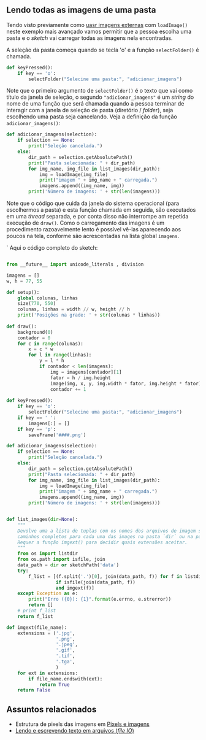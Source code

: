 ## Lendo todas as imagens de uma pasta

Tendo visto previamente como  [uasr imagens externas](imagens_externas.md) com `loadImage()` neste exemplo mais avançado vamos permitir que a pessoa escolha uma pasta e o *sketch* vai carregar todas as imagens nela encontradas.

A seleção da pasta começa quando se tecla 'o' e a função `selectFolder()` é chamada. 

```python
def keyPressed():
    if key == 'o':
        selectFolder("Selecine uma pasta:", "adicionar_imagens")
```
Note que o primeiro argumento de `selectFolder()` é o texto que vai como título da janela de seleção, o segundo `"adicionar_imagens"` é um *string* do nome de uma função que será chamada quando a pessoa terminar de interagir com a janela de seleção de pasta (diretório / *folder*), seja escolhendo uma pasta seja cancelando. Veja a definição da função `adicionar_imagens()`:

```python
def adicionar_imagens(selection):
    if selection == None:
        print("Seleção cancelada.")
    else:
        dir_path = selection.getAbsolutePath()
        print("Pasta selecionada: " + dir_path)
        for img_name, img_file in list_images(dir_path):
            img = loadImage(img_file)
            print("imagem " + img_name + " carregada.")
            imagens.append((img_name, img))
        print('Número de imagens: ' + str(len(imagens)))
```

Note que o código que cuida da janela do sistema operacional (para escolhermos a pasta) e esta função chamada em seguida, são executados em uma *thread* separada, e por conta disso não interrompe am repetida execução de `draw()`. Como o carregamento das imagens é um procedimento razoavelmente lento é possível vê-las aparecendo aos poucos na tela, conforme são acrescentadas na lista global `imagens`.


 `
Aqui o código completo do sketch:

```python

from __future__ import unicode_literals , division

imagens = []
w, h = 77, 55

def setup():
    global colunas, linhas
    size(770, 550)
    colunas, linhas = width // w, height // h
    print('Posições na grade: ' + str(colunas * linhas))
    
def draw():
    background(0)
    contador = 0
    for c in range(colunas):
        x = c * w
        for l in range(linhas):
            y = l * h
            if contador < len(imagens):
                img = imagens[contador][1]
                fator = h / img.height
                image(img, x, y, img.width * fator, img.height * fator)
                contador += 1
    
def keyPressed():
    if key == 'o':
        selectFolder("Selecine uma pasta:", "adicionar_imagens")
    if key == ' ':
        imagens[:] = []
    if key == 'p':
        saveFrame('####.png')

def adicionar_imagens(selection):
    if selection == None:
        print("Seleção cancelada.")
    else:
        dir_path = selection.getAbsolutePath()
        print("Pasta selecionada: " + dir_path)
        for img_name, img_file in list_images(dir_path):
            img = loadImage(img_file)
            print("imagem " + img_name + " carregada.")
            imagens.append((img_name, img))
        print('Número de imagens: ' + str(len(imagens)))


def list_images(dir=None):
    """
    Devolve uma a lista de tuplas com os nomes dos arquivos de imagem sem extensão e os
    caminhos completos para cada uma das images na pasta `dir` ou na pasta /data/ do sketch.
    Requer a função imgext() para decidir quais extensões aceitar.
    """
    from os import listdir
    from os.path import isfile, join
    data_path = dir or sketchPath('data')
    try:
        f_list = [(f.split('.')[0], join(data_path, f)) for f in listdir(data_path)
                  if isfile(join(data_path, f))
                  and imgext(f)]
    except Exception as e:
        print("Erro ({0}): {1}".format(e.errno, e.strerror))
        return []
    # print f_list
    return f_list

def imgext(file_name):
    extensions = ('.jpg',
                  '.png',
                  '.jpeg',
                  '.gif',
                  '.tif',
                  '.tga',
                  )
    for ext in extensions:
        if file_name.endswith(ext):
            return True
    return False
```

## Assuntos relacionados

- Estrutura de pixels das imagens em [Pixels e imagens](pixels.md)
- [Lendo e escrevendo texto em arquivos (*file IO*)](/Processing-Python/file_IO.md)
